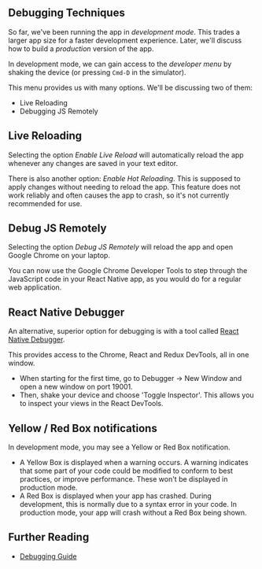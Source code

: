 ## Debugging Techniques

So far, we've been running the app in _development mode_. This trades a larger app size for a faster development experience. Later, we'll discuss how to build a _production_ version of the app.

In development mode, we can gain access to the _developer menu_ by shaking the device (or pressing `Cmd-D` in the simulator).

This menu provides us with many options. We'll be discussing two of them:

- Live Reloading
- Debugging JS Remotely

<!-- break -->

## Live Reloading

Selecting the option _Enable Live Reload_ will automatically reload the app whenever any changes are saved in your text editor.

There is also another option: _Enable Hot Reloading_. This is supposed to apply changes without needing to reload the app. This feature does not work reliably and often causes the app to crash, so it's not currently recommended for use.

<!-- break -->

## Debug JS Remotely

Selecting the option _Debug JS Remotely_ will reload the app and open Google Chrome on your laptop.

You can now use the Google Chrome Developer Tools to step through the JavaScript code in your React Native app, as you would do for a regular web application.

<!-- break -->

## React Native Debugger

An alternative, superior option for debugging is with a tool called [React Native Debugger](https://github.com/jhen0409/react-native-debugger).

This provides access to the Chrome, React and Redux DevTools, all in one window.

- When starting for the first time, go to Debugger -> New Window and open a new window on port 19001.
- Then, shake your device and choose 'Toggle Inspector'. This allows you to inspect your views in the React DevTools.

<!-- break -->

## Yellow / Red Box notifications

In development mode, you may see a Yellow or Red Box notification.

- A Yellow Box is displayed when a warning occurs. A warning indicates that some part of your code could be modified to conform to best practices, or improve performance. These won't be displayed in production mode.
- A Red Box is displayed when your app has crashed. During development, this is normally due to a syntax error in your code. In production mode, your app will crash without a Red Box being shown.

<!-- break -->

## Further Reading

- [Debugging Guide](https://facebook.github.io/react-native/docs/debugging.html)